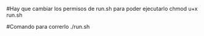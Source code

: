 #Hay que cambiar los permisos de run.sh para poder ejecutarlo
chmod u+x run.sh

#Comando para correrlo
./run.sh
